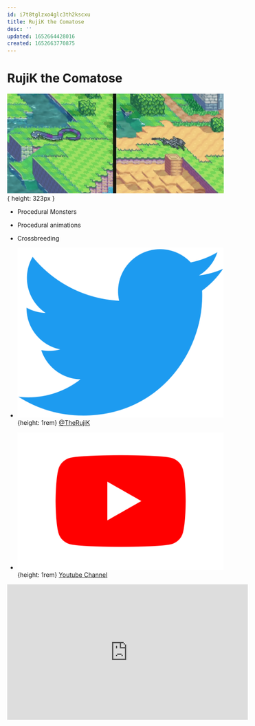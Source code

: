 ```yaml
---
id: i7t8tglzxo4glc3th2kscxu
title: RujiK the Comatose
desc: ''
updated: 1652664428016
created: 1652663770875
---
```


# RujiK the Comatose

![Crossbreeding Screenshot](assets/images/rujik-monster-crossbreeding.png){ height: 323px }

- Procedural Monsters
- Procedural animations
- Crossbreeding

- ![Twitter Icon](assets/twitter-icon.svg){height: 1rem} [@TheRujiK](https://twitter.com/TheRujiK)

- ![Youtube Icon](assets/youtube-icon.svg){height: 1rem} [Youtube Channel](https://www.youtube.com/channel/UCah7IyEzRnRdttwDGDdy_gw)

<iframe width="560" height="315" src="https://www.youtube.com/embed/a87tB__3KEs" title="YouTube video player" frameborder="0" allow="accelerometer; autoplay; clipboard-write; encrypted-media; gyroscope; picture-in-picture" allowfullscreen></iframe>
